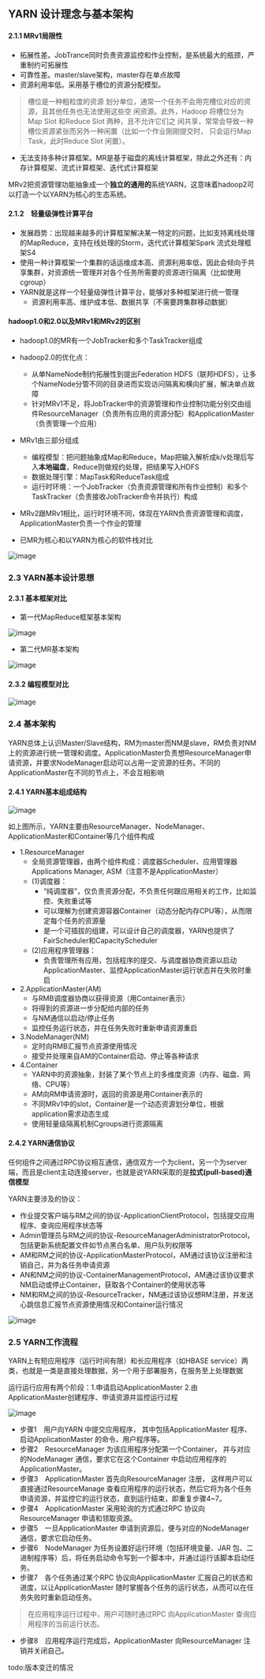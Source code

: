 ## YARN 设计理念与基本架构

#### 2.1.1 MRv1局限性
- 拓展性差。JobTrance同时负责资源监控和作业控制，是系统最大的瓶颈，严重制约可拓展性
- 可靠性差。master/slave架构，master存在单点故障
- 资源利用率低。采用基于槽位的资源分配模型。
> 槽位是一种粗粒度的资源
  划分单位，通常一个任务不会用完槽位对应的资源，且其他任务也无法使用这些空
  闲资源。此外，Hadoop 将槽位分为Map Slot 和Reduce Slot 两种，且不允许它们之
  间共享，常常会导致一种槽位资源紧张而另外一种闲置（比如一个作业刚刚提交时，
  只会运行Map Task，此时Reduce Slot 闲置）。
- 无法支持多种计算框架。MR是基于磁盘的离线计算框架，除此之外还有：内存计算框架、流式计算框架、迭代式计算框架

MRv2把资源管理功能抽象成一个**独立的通用的**系统YARN，这意味着hadoop2可以打造一个以YARN为核心的生态系统。

#### 2.1.2　轻量级弹性计算平台
- 发展趋势：出现越来越多的计算框架解决某一特定的问题，比如支持离线处理的MapReduce，支持在线处理的Storm，迭代式计算框架Spark 流式处理框架S4
- 使用一种计算框架一个集群的话运维成本高、资源利用率低，因此会倾向于共享集群，对资源统一管理并对各个任务所需要的资源进行隔离（比如使用cgroup）
- YARN就是这样一个轻量级弹性计算平台，能够对多种框架进行统一管理
    - 资源利用率高、维护成本低、数据共享（不需要跨集群移动数据）

#### hadoop1.0和2.0以及MRv1和MRv2的区别
- hadoop1.0的MR有一个JobTracker和多个TaskTracker组成
- hadoop2.0的优化点：
    - 从单NameNode制约拓展性到提出Federation HDFS（联邦HDFS），让多个NameNode分管不同的目录进而实现访问隔离和横向扩展，解决单点故障
    - 针对MRv1不足，将JobTracker中的资源管理和作业控制功能分别交由组件ResourceManager（负责所有应用的资源分配）和ApplicationMaster（负责管理一个应用）
- MRv1由三部分组成
    - 编程模型：把问题抽象成Map和Reduce，Map把输入解析成k/v处理后写入**本地磁盘**，Reduce则做规约处理，把结果写入HDFS
    - 数据处理引擎：MapTask和ReduceTask组成
    - 运行时环境：一个JobTracker（负责资源管理和所有作业控制）和多个TaskTracker（负责接收JobTracker命令并执行）构成
- MRv2跟MRv1相比，运行时环境不同，体现在YARN负责资源管理和调度，ApplicationMaster负责一个作业的管理

- 已MR为核心和以YARN为核心的软件栈对比

![image](https://raw.githubusercontent.com/fancyChuan/read-the-source/master/hadoop/img/%E4%BB%A5MR%E4%B8%BA%E6%A0%B8%E5%BF%83%E4%B8%8E%E4%BB%A5YARN%E4%B8%BA%E6%A0%B8%E5%BF%83%E7%9A%84%E8%BD%AF%E4%BB%B6%E6%A0%88%E5%AF%B9%E6%AF%94.png)

### 2.3 YARN基本设计思想

#### 2.3.1 基本框架对比
- 第一代MapReduce框架基本架构

![image](https://github.com/fancyChuan/read-the-source/blob/master/hadoop/img/第一代MR框架基本架构.png?raw=true)

- 第二代MR基本架构

![image](https://github.com/fancyChuan/read-the-source/blob/master/hadoop/img/第二代MR框架基本架构.png?raw=true)
#### 2.3.2 编程模型对比
![image](https://github.com/fancyChuan/read-the-source/blob/master/hadoop/img/第二代MR框架基本架构2.png?raw=true)
### 2.4 基本架构
YARN总体上认识Master/Slave结构，RM为master而NM是slave，RM负责对NM上的资源进行统一管理和调度。ApplicationMaster负责想ResourceManager申请资源，并要求NodeManager启动可以占用一定资源的任务。不同的ApplicationMaster在不同的节点上，不会互相影响
#### 2.4.1 YARN基本组成结构
![image](https://github.com/fancyChuan/read-the-source/blob/master/hadoop/img/YARN的基本架构.png?raw=true)

如上图所示，YARN主要由ResourceManager、NodeManager、ApplicationMaster和Container等几个组件构成
- 1.ResourceManager
    - 全局资源管理器，由两个组件构成：调度器Scheduler、应用管理器Applications Manager, ASM（注意不是ApplicationMaster）
    - (1)调度器：
        - “纯调度器”，仅负责资源分配，不负责任何跟应用相关的工作，比如监控、失败重试等
        - 可以理解为创建资源容器Container（动态分配内存CPU等），从而限定每个任务的资源量
        - 是一个可插拔的组建，可以设计自己的调度器，YARN也提供了FairScheduler和CapacityScheduler
    - (2)应用程序管理器：
        - 负责管理所有应用，包括程序的提交、与调度器协商资源以启动ApplicationMaster、监控ApplicationMaster运行状态并在失败时重启
- 2.ApplicationMaster(AM)
    - 与RMB调度器协商以获得资源（用Container表示）
    - 将得到的资源进一步分配给内部的任务
    - 与NM通信以启动/停止任务
    - 监控任务运行状态，并在任务失败时重新申请资源重启
- 3.NodeManager(NM)
    - 定时向RMB汇报节点资源使用情况
    - 接受并处理来自AM的Container启动、停止等各种请求
- 4.Container
    - YARN中的资源抽象，封装了某个节点上的多维度资源（内存、磁盘、网络、CPU等）
    - AM向RM申请资源时，返回的资源是用Container表示的
    - 不同MRv1中的slot，Container是一个动态资源划分单位，根据application需求动态生成
    - 使用轻量级隔离机制Cgroups进行资源隔离
#### 2.4.2 YARN通信协议
任何组件之间通过RPC协议相互通信，通信双方一个为client，另一个为server端，而且是client主动连接server，也就是说YARN采取的是**拉式(pull-based)通信模型**

YARN主要涉及的协议：
- 作业提交客户端与RM之间的协议-ApplicationClientProtocol，包括提交应用程序、查询应用程序状态等
- Admin管理员与RM之间的协议-ResourceManagerAdministratorProtocol，包括更新系统配置文件如节点黑白名单、用户队列权限等
- AM和RM之间的协议-ApplicationMasterProtocol，AM通过该协议注册和注销自己，并为各任务申请资源
- AN和NM之间的协议-ContainerManagementProtocol，AM通过该协议要求NM启动或停止Container，获取各个Container的使用状态等
- NM和RM之间的协议-ResourceTracker，NM通过该协议想RM注册，并发送心跳信息汇报节点资源使用情况和Container运行情况

![image](https://github.com/fancyChuan/read-the-source/blob/master/hadoop/img/YARN的RPC协议.png?raw=true)


### 2.5 YARN工作流程
YARN上有短应用程序（运行时间有限）和长应用程序（如HBASE service）两类，也就是一类是直接处理数据，另一个用于部署服务，在服务至上处理数据

运行运行应用有两个阶段：1.申请启动ApplicationMaster 2.由ApplicationMaster创建程序、申请资源并监控运行过程

![image](https://github.com/fancyChuan/read-the-source/blob/master/hadoop/img/YARN的工作流程.png?raw=true)

- 步骤1　用户向YARN 中提交应用程序， 其中包括ApplicationMaster 程序、启动ApplicationMaster 的命令、用户程序等。
- 步骤2　ResourceManager 为该应用程序分配第一个Container， 并与对应的NodeManager 通信，要求它在这个Container 中启动应用程序的ApplicationMaster。
- 步骤3　ApplicationMaster 首先向ResourceManager 注册， 这样用户可以直接通过ResourceManage 查看应用程序的运行状态，然后它将为各个任务申请资源，并监控它的运行状态，直到运行结束，即重复步骤4~7。
- 步骤4　ApplicationMaster 采用轮询的方式通过RPC 协议向ResourceManager 申请和领取资源。
- 步骤5　一旦ApplicationMaster 申请到资源后，便与对应的NodeManager 通信，要求它启动任务。
- 步骤6　NodeManager 为任务设置好运行环境（包括环境变量、JAR 包、二进制程序等）后，将任务启动命令写到一个脚本中，并通过运行该脚本启动任务。
- 步骤7　各个任务通过某个RPC 协议向ApplicationMaster 汇报自己的状态和进度，以让ApplicationMaster 随时掌握各个任务的运行状态，从而可以在任务失败时重新启动任务。
> 在应用程序运行过程中，用户可随时通过RPC 向ApplicationMaster 查询应用程序的当前运行状态。
- 步骤8　应用程序运行完成后，ApplicationMaster 向ResourceManager 注销并关闭自己。


todo:版本变迁的情况